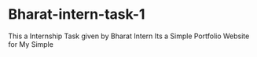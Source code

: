 # Bharat-intern-task-1
 This a Internship Task given by Bharat Intern Its a Simple  Portfolio Website for My Simple 
